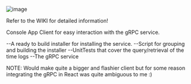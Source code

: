 ![image](https://github.com/IvailoManolov/gRPC-Time-Server/assets/55989101/e324306d-c080-41e4-956b-0196d25f3dd1)


Refer to the WIKI for detailed information!

Console App Client for easy interaction with the gRPC service.

--A ready to build installer for installing the service.
--Script for grouping and building the installer
--UnitTests that cover the query/retrieval of the time logs
--The gRPC service


NOTE: Would make quite a bigger and flashier client but for some reason integrating the gRPC in React was quite ambiguous to me :)
